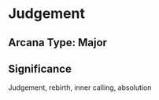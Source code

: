 # Judgement

## Arcana Type: Major

## Significance 

Judgement, rebirth, inner calling, absolution
